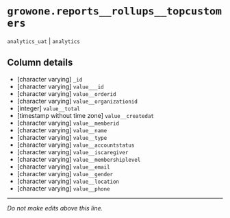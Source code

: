 # `growone.reports__rollups__topcustomers`
`analytics_uat` | `analytics`

## Column details
* [character varying] `_id`
* [character varying] `value___id`
* [character varying] `value__orderid`
* [character varying] `value__organizationid`
* [integer]   `value__total`
* [timestamp without time zone] `value__createdat`
* [character varying] `value__memberid`
* [character varying] `value__name`
* [character varying] `value__type`
* [character varying] `value__accountstatus`
* [character varying] `value__iscaregiver`
* [character varying] `value__membershiplevel`
* [character varying] `value__email`
* [character varying] `value__gender`
* [character varying] `value__location`
* [character varying] `value__phone`

-------------------------------------------------------------------------------
*Do not make edits above this line.*
